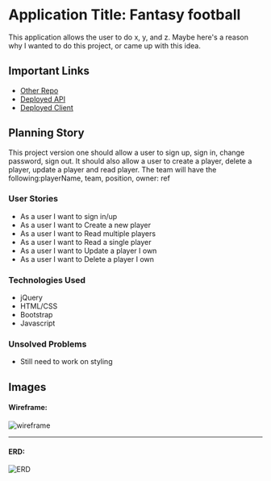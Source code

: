 # Application Title: Fantasy football

This application allows the user to do x, y, and z. Maybe here's a reason why I
wanted to do this project, or came up with this idea.

## Important Links

- [Other Repo](https://github.com/christellegessicca/Football-project-client)
- [Deployed API](https://fathomless-atoll-44992.herokuapp.com/)
- [Deployed Client](https://christellegessicca.github.io/Football-project-client/)

## Planning Story

This project version one should allow a user to sign up, sign in, change password, sign out.
It should also allow a user to create a player, delete a player, update a player and read player.
The team will have the following:playerName, team, position, owner: ref

### User Stories

- As a user I want to sign in/up
- As a user I want to Create a new player
- As a user I want to Read multiple players
- As a user I want to Read a single player
- As a user I want to Update a player I own
- As a user I want to Delete a player I own

### Technologies Used

- jQuery
- HTML/CSS
- Bootstrap
- Javascript

### Unsolved Problems

- Still need to work on styling


## Images

#### Wireframe:
![wireframe](https://media.git.generalassemb.ly/user/32587/files/fcb96880-5005-11eb-8041-12917c6a1ca2)

---

#### ERD:
![ERD](https://onedrive.live.com/view.aspx?resid=629F590EA69369A!3210&ithint=file%2cdocx&authkey=!AEAefU8_SxfYWmg)
